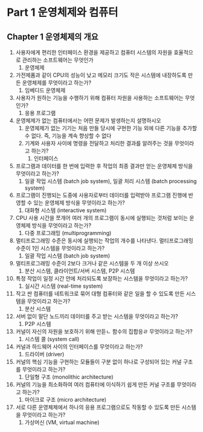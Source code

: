 # Part 1 운영체제와 컴퓨터
## Chapter 1 운영체제의 개요

1. 사용자에게 편리한 인터페이스 환경을 제공하고 컴퓨터 시스템의 자원을 효율적으로 관리하는 소프트웨어는 무엇인가
    1. 운영체제
2. 가전제품과 같이 CPU의 성능이 낮고 메모리 크기도 작은 시스템에 내장하도록 만든 운영체제를 무엇이라고 하는가?
    1. 임베디드 운영체제
3. 사용자가 원하는 기능을 수행하기 위해 컴퓨터 자원을 사용하는 소프트웨어는 무엇인가?
    1. 응용 프로그램
4. 운영체제가 없는 컴퓨터에서는 어떤 문제가 발생하는지 설명하시오
    1. 운영체제가 없는 기기는 처음 만들 당시에 구현한 기능 외에 다른 기능을 추가할 수 없다. 즉, 기능을 계속 향상할 수 없다
    2. 기계와 사용자 사이에 명령을 전달하고 처리한 결과를 알려주는 것을 무엇이라고 하는가?
        1. 인터페이스
5. 프로그램과 데이터를 한 번에 입력한 후 작업의 최종 결과만 얻는 운영체제 방식을 무엇이라고 하는가?
    1. 일괄 작업 시스템 (batch job system), 일괄 처리 시스템 (batch processing system)
6. 프로그램이 진행되는 도중에 사용자로부터 데이터를 입력받아 프로그램 진행에 반영할 수 있는 운영체제 방식을 무엇이라고 하는가?
    1. 대화형 시스템 (interactive system)
7. CPU 사용 시간을 쪼개어 여러 개의 프로그램이 동시에 실행되는 것처럼 보이는 운영체제 방식을 무엇이라고 하는가?
    1. 다중 프로그래밍 (multiprogramming)
8. 멀티프로그래밍 수준은 동시에 실행되는 작업의 개수를 나타낸다. 멀티프로그래밍 수준이 1인 시스템을 무엇이라고 하는가?
    1. 일괄 작업 시스템 (batch job system)
9. 멀티프로그래밍 수준이 2보다 크거나 같은 시스템을 두 개 이상 쓰시오
   1. 분산 시스템, 클라이언트/서버 시스템, P2P 시스템
10. 특정 작업이 일정 시간 안에 처리되도록 보장하는 시스템을 무엇이라고 하는가?
    1. 실시간 시스템 (real-time system)
11. 작고 싼 컴퓨터를 네트워크로 묶어 대형 컴퓨터와 같은 일을 할 수 있도록 만든 시스템을 무엇이라고 하는가?
    1. 분산 시스템
12. 서버 없이 말단 노드끼리 데이터를 주고 받는 시스템을 무엇이라고 하는가?
    1. P2P 시스템
13. 커널이 자신의 자원을 보호하기 위해 만듣ㄴ 함수의 집합응ㄹ 무엇이라고 하는가?
    1. 시스템 콜 (system call)
14. 커널과 하드웨어 사이의 인터페이스를 무엇이라고 하는가?
    1. 드라이버 (driver)
15. 커널의 핵심 기능을 구현하는 모듈들이 구분 없이 하나로 구성되어 있는 커널 구조를 무엇이라고 하는가?
    1. 단일형 구조 (monolithic architecture)
16. 커널의 기능을 최소화하여 여러 컴퓨터에 이식하기 쉽게 만든 커널 구조를 무엇이라고 하는가?
    1. 마이크로 구조 (micro architecture)
17. 서로 다른 운영체제에서 하나의 응용 프로그램으로도 작동할 수 있도록 만든 시스템을 무엇이라고 하는가?
    1. 가상머신 (VM, virtual machine)